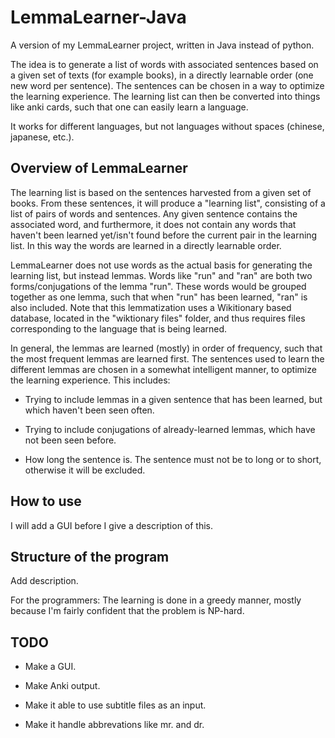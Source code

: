 # LemmaLearner-Java

A version of my LemmaLearner project, written in Java instead of python.

The idea is to generate a list of words with associated sentences based on a given set of texts (for example books), in a directly learnable order (one new word per sentence). The sentences can be chosen in a way to optimize the learning experience. The learning list can then be converted into things like anki cards, such that one can easily learn a language. 

It works for different languages, but not languages without spaces (chinese, japanese, etc.).

## Overview of LemmaLearner

The learning list is based on the sentences harvested from a given set of books. From these sentences, it will produce a "learning list", consisting of a list of pairs of words and sentences. Any given sentence contains the associated word, and furthermore, it does not contain any words that haven't been learned yet/isn't found before the current pair in the learning list. In this way the words are learned in a directly learnable order.

LemmaLearner does not use words as the actual basis for generating the learning list, but instead lemmas. Words like "run" and "ran" are both two forms/conjugations of the lemma "run". These words would be grouped together as one lemma, such that when "run" has been learned, "ran" is also included. Note that this lemmatization uses a Wikitionary based database, located in the "wiktionary files" folder, and thus requires files corresponding to the language that is being learned.

In general, the lemmas are learned (mostly) in order of frequency, such that the most frequent lemmas are learned first. The sentences used to learn the different lemmas are chosen in a somewhat intelligent manner, to optimize the learning experience. This includes:

 - Trying to include lemmas in a given sentence that has been learned, but which haven't been seen often. 
 
 - Trying to include conjugations of already-learned lemmas, which have not been seen before.
 
 - How long the sentence is. The sentence must not be to long or to short, otherwise it will be excluded.
  

## How to use

I will add a GUI before I give a description of this.

## Structure of the program

Add description.

For the programmers: The learning is done in a greedy manner, mostly because I'm fairly confident that the problem is NP-hard.

## TODO

 - Make a GUI.

 - Make Anki output.

 - Make it able to use subtitle files as an input.
 
 - Make it handle abbrevations like mr. and dr.





